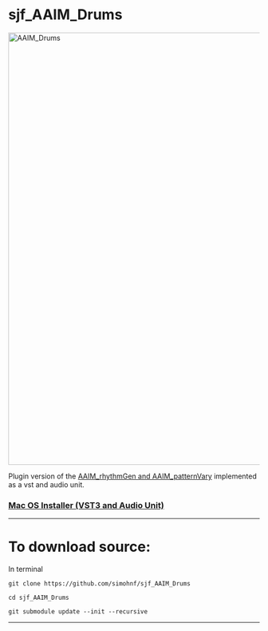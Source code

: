 # sjf_AAIM_Drums

<img width="866" alt="AAIM_Drums" src="https://github.com/simohnf/sjf_AAIM_Drums/assets/12850558/5e5077e7-dc18-471e-8bef-b43567bdfd96">


Plugin version of the [AAIM_rhythmGen and AAIM_patternVary](https://simohnf.github.io/AAIM/) implemented as a vst and audio unit.

### [Mac OS Installer (VST3 and Audio Unit)](https://drive.google.com/file/d/11m5nLWN3vB5lN6gZ5QgWfGv2c37SQyDM/view?usp=sharing)

------------------------------
# To download source:

In terminal 
```
git clone https://github.com/simohnf/sjf_AAIM_Drums

cd sjf_AAIM_Drums

git submodule update --init --recursive
```
---------------
